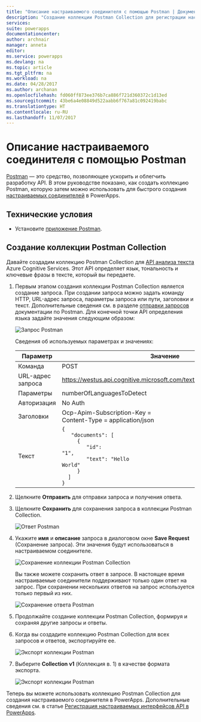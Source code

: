 ```yaml
---
title: "Описание настраиваемого соединителя с помощью Postman | Документация Майкрософт"
description: "Создание коллекции Postman Collection для регистрации настраиваемых соединителей"
services: 
suite: powerapps
documentationcenter: 
author: archnair
manager: anneta
editor: 
ms.service: powerapps
ms.devlang: na
ms.topic: article
ms.tgt_pltfrm: na
ms.workload: na
ms.date: 04/28/2017
ms.author: archanan
ms.openlocfilehash: fd060ff873ee376b7ca886f721d360372c1d13ed
ms.sourcegitcommit: 43be6a4e08849d522aabb6f767a81c092419babc
ms.translationtype: HT
ms.contentlocale: ru-RU
ms.lasthandoff: 11/07/2017
---
```

# <a name="describe-a-custom-connector-with-postman"></a>Описание настраиваемого соединителя с помощью Postman
[Postman](https://www.getpostman.com/) — это средство, позволяющее ускорить и облегчить разработку API. В этом руководстве показано, как создать коллекцию Postman, которую затем можно использовать для быстрого создания [настраиваемых соединителей](register-custom-api.md) в PowerApps.

## <a name="prerequisites"></a>Технические условия
* Установите [приложение Postman](https://www.getpostman.com/apps).

## <a name="create-a-postman-collection"></a>Создание коллекции Postman Collection
Давайте создадим коллекцию Postman Collection для [API анализа текста](https://www.microsoft.com/cognitive-services/en-us/text-analytics-api) Azure Cognitive Services. Этот API определяет язык, тональность и ключевые фразы в тексте, который вы передаете.

1. Первым этапом создания коллекции Postman Collection является создание запроса. При создании запроса можно задать команду HTTP, URL-адрес запроса, параметры запроса или пути, заголовки и текст. Дополнительные сведения см. в разделе [отправки запросов](https://www.getpostman.com/docs/requests) документации по Postman. Для конечной точки API определения языка задайте значения следующим образом:
   
    ![Запрос Postman](./media/postman-collection/request.png)
   
    Сведения об используемых параметрах и значениях:
   
   | Параметр | Значение |
   | --- | --- |
   | Команда |POST |
   | URL-адрес запроса |https://westus.api.cognitive.microsoft.com/text/analytics/v2.0/languages |
   | Параметры |numberOfLanguagesToDetect |
   | Авторизация |No Auth |
   | Заголовки |Ocp-Apim-Subscription-Key = <your subscription key> <br/>Content-Type = application/json |
   | Текст |<code>{<br/>&nbsp;&nbsp;&nbsp;"documents": [<br/>&nbsp;&nbsp;&nbsp;&nbsp;&nbsp;{<br/>&nbsp;&nbsp;&nbsp;&nbsp;&nbsp;&nbsp;&nbsp;&nbsp;"id": "1",<br/>&nbsp;&nbsp;&nbsp;&nbsp;&nbsp;&nbsp;&nbsp;&nbsp;"text": "Hello World"<br/>&nbsp;&nbsp;&nbsp;&nbsp;&nbsp;}<br/>&nbsp;&nbsp;]<br/>}<code> |
2. Щелкните **Отправить** для отправки запроса и получения ответа.
3. Щелкните **Сохранить** для сохранения запроса в коллекции Postman Collection.
   
    ![Ответ Postman](./media/postman-collection/request-response-save.png)
4. Укажите **имя** и **описание** запроса в диалоговом окне **Save Request** (Cохранение запроса). Эти значения будут использоваться в настраиваемом соединителе.
   
    ![Сохранение коллекции Postman Collection](./media/postman-collection/save-request-note.png)
   
    Вы также можете сохранить ответ в запросе. В настоящее время настраиваемые соединители поддерживают только один ответ на запрос. При сохранении нескольких ответов на запрос используется только первый из них.
   
    ![Сохранение ответа Postman](./media/postman-collection/save-response.png)
5. Продолжайте создание коллекции Postman Collection, формируя и сохраняя другие запросы и ответы.
6. Когда вы создадите коллекцию Postman Collection для всех запросов и ответов, экспортируйте ее.
   
    ![Экспорт коллекции Postman](./media/postman-collection/export.png)
7. Выберите **Collection v1** (Коллекция в. 1) в качестве формата экспорта.
   
    ![Экспорт коллекции Postman](./media/postman-collection/export2.png)

Теперь вы можете использовать коллекцию Postman Collection для создания настраиваемого соединителя в PowerApps. Дополнительные сведения см. в статье [Регистрация настраиваемых интерфейсов API в PowerApps](register-custom-api.md). 

